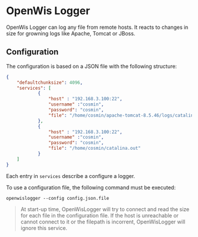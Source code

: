 # OpenWis Logger


OpenWis Logger can log any file from remote hosts. It reacts to changes in size for growning logs like Apache, Tomcat or JBoss.

## Configuration

The configuration is based on a JSON file with the following structure:

```json
{
    "defaultchunksize": 4096,
    "services": [
            {
                "host" : "192.168.3.100:22",
                "username" :"cosmin",
                "password": "cosmin",
                "file": "/home/cosmin/apache-tomcat-8.5.46/logs/catalina.out"
            },
            {
                "host" : "192.168.3.100:22",
                "username" :"cosmin",
                "password": "cosmin",
                "file": "/home/cosmin/catalina.out"
            }
    ]
}
```
Each entry in `services` describe a configure a logger. 

To use a configuration file, the following command must be executed:

`openwislogger --config config.json.file`

>At start-up time, OpenWisLogger will try to connect and read the size for each file in the configuration file.
>If the host is unreachable or cannot connect to it or the filepath is incorrent, OpenWisLogger will ignore this service.


